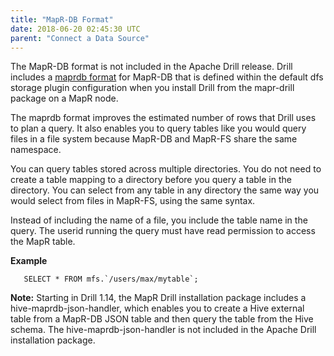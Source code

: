 ```yaml
---
title: "MapR-DB Format"
date: 2018-06-20 02:45:30 UTC
parent: "Connect a Data Source"
---
```


The MapR-DB format is not included in the Apache Drill release. Drill includes a [maprdb format](https://maprdocs.mapr.com/home/Drill/UsingMapRdbFormat.html) for MapR-DB that is defined within the default dfs storage plugin configuration when you install Drill from the mapr-drill package on a MapR node. 

The maprdb format improves the estimated number of rows that Drill uses to plan a query. It also enables you to query tables like you would query files in a file system because MapR-DB and MapR-FS share the same namespace.

You can query tables stored across multiple directories. You do not need to create a table mapping to a directory before you query a table in the directory. You can select from any table in any directory the same way you would select from files in MapR-FS, using the same syntax.

Instead of including the name of a file, you include the table name in the query. The userid running the query must have read permission to access the MapR table.

**Example**  

       SELECT * FROM mfs.`/users/max/mytable`;   

**Note:** Starting in Drill 1.14, the MapR Drill installation package includes a hive-maprdb-json-handler, which enables you to create a Hive external table from a MapR-DB JSON table and then query the table from the Hive schema. The hive-maprdb-json-handler is not included in the Apache Drill installation package.



